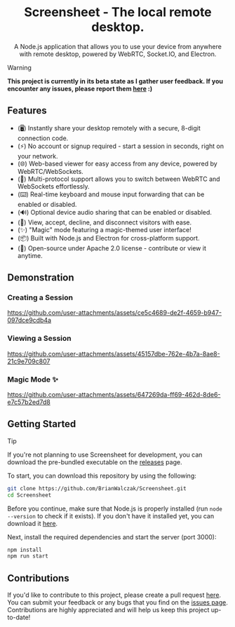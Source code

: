 <h1 align="center">Screensheet - The local remote desktop.</h1>
<p align="center">A Node.js application that allows you to use your device from anywhere with remote desktop, powered by WebRTC, Socket.IO, and Electron.</p>

> [!WARNING]
> **This project is currently in its beta state as I gather user feedback. If you encounter any issues, please report them <a href='https://github.com/BrianWalczak/Screensheet/issues'>here</a> :)**

## Features
- (🖥️) Instantly share your desktop remotely with a secure, 8-digit connection code.
- (⚡) No account or signup required - start a session in seconds, right on your network.
- (🌐) Web-based viewer for easy access from any device, powered by WebRTC/WebSockets.
- (📶) Multi-protocol support allows you to switch between WebRTC and WebSockets effortlessly.
- (⌨️) Real-time keyboard and mouse input forwarding that can be enabled or disabled.
- (🔊) Optional device audio sharing that can be enabled or disabled.
- (👥) View, accept, decline, and disconnect visitors with ease.
- (✨) "Magic" mode featuring a magic-themed user interface!
- (📦) Built with Node.js and Electron for cross-platform support.
- (👤) Open-source under Apache 2.0 license - contribute or view it anytime.

## Demonstration

### Creating a Session
https://github.com/user-attachments/assets/ce5c4689-de2f-4659-b947-097dce9cdb4a

### Viewing a Session
https://github.com/user-attachments/assets/45157dbe-762e-4b7a-8ae8-21c9e709c807

### Magic Mode ✨
https://github.com/user-attachments/assets/647269da-ff69-462d-8de6-e7c57b2ed7d8


## Getting Started
> [!TIP]
> If you're not planning to use Screensheet for development, you can download the pre-bundled executable on the [releases](https://github.com/brianwalczak/Screensheet/releases/latest) page.

To start, you can download this repository by using the following:
```bash
git clone https://github.com/BrianWalczak/Screensheet.git
cd Screensheet
```

Before you continue, make sure that Node.js is properly installed (run `node --version` to check if it exists). If you don't have it installed yet, you can download it [here](https://nodejs.org/en/download).

Next, install the required dependencies and start the server (port 3000):
```bash
npm install
npm run start
```

## Contributions

If you'd like to contribute to this project, please create a pull request [here](https://github.com/BrianWalczak/Screensheet/pulls). You can submit your feedback or any bugs that you find on the <a href='https://github.com/BrianWalczak/Screensheet/issues'>issues page</a>. Contributions are highly appreciated and will help us keep this project up-to-date!
